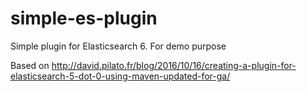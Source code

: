# simple-es-plugin
Simple plugin for Elasticsearch 6. For demo purpose

Based on http://david.pilato.fr/blog/2016/10/16/creating-a-plugin-for-elasticsearch-5-dot-0-using-maven-updated-for-ga/

